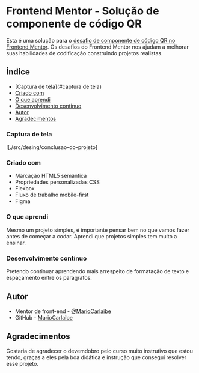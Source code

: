 # Frontend Mentor - Solução de componente de código QR

Esta é uma solução para o [desafio de componente de código QR no Frontend Mentor](https://www.frontendmentor.io/challenges/qr-code-component-iux_sIO_H). Os desafios do Frontend Mentor nos ajudam a melhorar suas habilidades de codificação construindo projetos realistas.

## Índice

- [Captura de tela](#captura de tela)
- [Criado com](#criado-com)
- [O que aprendi](#o-que-aprendi)
- [Desenvolvimento contínuo](#desenvolvimento-contínuo)
- [Autor](#autor)
- [Agradecimentos](#agradecimentos)

### Captura de tela

![./src/desing/conclusao-do-projeto]

### Criado com

- Marcação HTML5 semântica
- Propriedades personalizadas CSS
- Flexbox
- Fluxo de trabalho mobile-first
- Figma

### O que aprendi

Mesmo um projeto simples, é importante pensar bem no que vamos fazer antes de começar a codar. Aprendi que projetos simples tem muito a ensinar.

### Desenvolvimento contínuo

Pretendo continuar aprendendo mais arrespeito de formatação de texto e espaçamento entre os paragrafos.

## Autor

- Mentor de front-end - [@MarioCarlaibe](https://www.frontendmentor.io/profile/MarioCarlaibe)
- GitHub - [MarioCarlaibe](https://github.com/MarioCarlaibe)

## Agradecimentos

Gostaria de agradecer o devemdobro pelo curso muito instrutivo que estou tendo, graças a eles pela boa didática e instrução que consegui resolver esse projeto.
